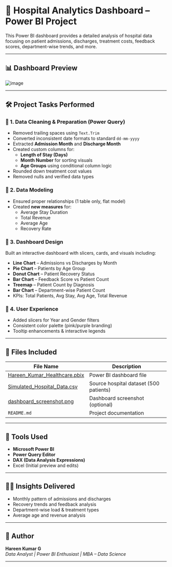 # 🏥 Hospital Analytics Dashboard – Power BI Project

This Power BI dashboard provides a detailed analysis of hospital data focusing on patient admissions, discharges, treatment costs, feedback scores, department-wise trends, and more.

---

## 📊 Dashboard Preview

![image](https://github.com/user-attachments/assets/b691c1de-8d19-41c1-b744-85bc7ab38db6)
 <!-- Optional if you're adding screenshot -->

---

## 🛠️ Project Tasks Performed

### 🔹 1. **Data Cleaning & Preparation (Power Query)**
- Removed trailing spaces using `Text.Trim`
- Converted inconsistent date formats to standard `dd-mm-yyyy`
- Extracted **Admission Month** and **Discharge Month**
- Created custom columns for:
  - **Length of Stay (Days)**
  - **Month Number** for sorting visuals
  - **Age Groups** using conditional column logic
- Rounded down treatment cost values
- Removed nulls and verified data types

### 🔹 2. **Data Modeling**
- Ensured proper relationships (1 table only, flat model)
- Created **new measures** for:
  - Average Stay Duration
  - Total Revenue
  - Average Age
  - Recovery Rate

### 🔹 3. **Dashboard Design**
Built an interactive dashboard with slicers, cards, and visuals including:
- **Line Chart** – Admissions vs Discharges by Month
- **Pie Chart** – Patients by Age Group
- **Donut Chart** – Patient Recovery Status
- **Bar Chart** – Feedback Score vs Patient Count
- **Treemap** – Patient Count by Diagnosis
- **Bar Chart** – Department-wise Patient Count
- KPIs: Total Patients, Avg Stay, Avg Age, Total Revenue

### 🔹 4. **User Experience**
- Added slicers for Year and Gender filters
- Consistent color palette (pink/purple branding)
- Tooltip enhancements & interactive legends

---

## 📂 Files Included

| File Name                      | Description                             |
|-------------------------------|-----------------------------------------|
| [Hareen_Kumar_Healthcare.pbix ](https://github.com/Hareen-kumar/Hospital-Analytics-Dashboard/blob/main/Hareen%20kumar%20G.pbix)| Power BI dashboard file                 |
| [Simulated_Hospital_Data.csv ](https://github.com/Hareen-kumar/Hospital-Analytics-Dashboard/blob/main/Simulated_Hospital_Data.csv) | Source hospital dataset (500 patients)  |
| [dashboard_screenshot.png ](https://github.com/Hareen-kumar/Hospital-Analytics-Dashboard/blob/main/Screenshot%202025-07-08%20155152.png)   | Dashboard screenshot (optional)         |
| `README.md`                   | Project documentation                   |

---

## 🧠 Tools Used

- **Microsoft Power BI**
- **Power Query Editor**
- **DAX (Data Analysis Expressions)**
- Excel (Initial preview and edits)

---

## 👨‍⚕️ Insights Delivered

- Monthly pattern of admissions and discharges
- Recovery trends and feedback analysis
- Department-wise load & treatment types
- Average age and revenue analysis

---

## 📌 Author

**Hareen Kumar G**  
_Data Analyst  | Power BI Enthusiast | MBA – Data Science_



---

